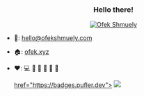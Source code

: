 <h3 align="center">
  Hello there!
</h3>

<p align="center">
<a href="https://github.com/ofekshmuely/my-avatar"><img src="https://pbs.twimg.com/profile_banners/876106701895847936/1594601562/1500x500" alt="Ofek Shmuely" title="Tom Chen's animated GIF avatar" ></a>
</p>


* <span title="Email">📧</span>: [hello@ofekshmuely.com](mailto:hello@ofekshmuely.com)
* <span title="Website">🏠</span>: [ofek.xyz](https://ofek.xyz/)
* <span title="I like">❤️</span>: <span title="programming">💻</span> <span title="tennis">🎾</span> <span title="traveling">🚗</span> <span title="jogging">🏃</span> <span title="melody writing">🎵</span> <span title="good UX and UI">🌻</span>

  <a align="center" href="https://badges.pufler.dev"> href="https://badges.pufler.dev">
    <img src="https://badges.pufler.dev/visits/ofekshmuely/ofekshmuely?style=flat-square&color=black&logo=github">
  </a>

